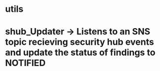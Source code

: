 # utils


# shub_Updater -> Listens to an SNS topic recieving security hub events and update the status of findings to NOTIFIED